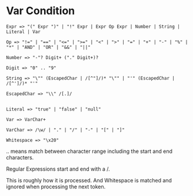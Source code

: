 # Var Condition



```
Expr => "(" Expr ")" | "!" Expr | Expr Op Expr | Number | String | Literal | Var

Op => "!=" | "==" | "<=" | ">=" | "<" | ">" | "=" | "+" | "-" | "%" | "*" | "AND" | "OR" | "&&" | "||"

Number => "-"? Digit+ ("." Digit+)?

Digit => "0" .. "9"

String => "\"" (EscapedChar | /[^"]/)* "\"" | "'" (EscapedChar | /[^']/)* "'"

EscapedChar => "\\" /[.]/


Literal => "true" | "false" | "null"

Var => VarChar+

VarChar => /\w/ | "." | "/" | "-" | "[" | "]"

Whitespace => "\x20"
```

.. means match between character range including the start and end characters.

Regular Expressions start and end with a /. 


This is roughly how it is processed.
And Whitespace is matched and ignored when processing the next token.
